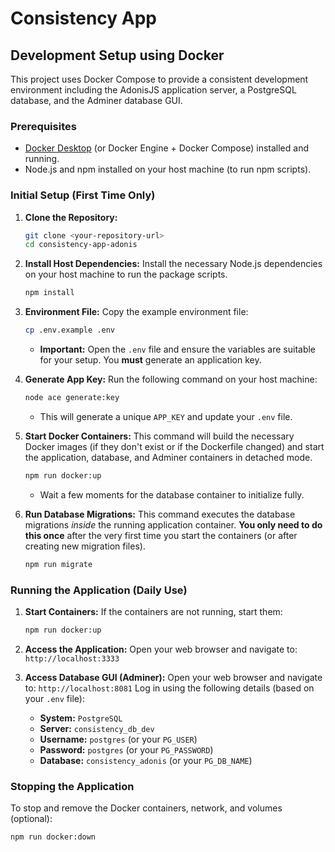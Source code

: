 # Consistency App

## Development Setup using Docker

This project uses Docker Compose to provide a consistent development environment including the AdonisJS application server, a PostgreSQL database, and the Adminer database GUI.

### Prerequisites

- [Docker Desktop](https://www.docker.com/products/docker-desktop/) (or Docker Engine + Docker Compose) installed and running.
- Node.js and npm installed on your host machine (to run npm scripts).

### Initial Setup (First Time Only)

1.  **Clone the Repository:**

    ```bash
    git clone <your-repository-url>
    cd consistency-app-adonis
    ```

2.  **Install Host Dependencies:**
    Install the necessary Node.js dependencies on your host machine to run the package scripts.

    ```bash
    npm install
    ```

3.  **Environment File:**
    Copy the example environment file:

    ```bash
    cp .env.example .env
    ```

    - **Important:** Open the `.env` file and ensure the variables are suitable for your setup. You **must** generate an application key.

4.  **Generate App Key:**
    Run the following command on your host machine:

    ```bash
    node ace generate:key
    ```

    - This will generate a unique `APP_KEY` and update your `.env` file.

5.  **Start Docker Containers:**
    This command will build the necessary Docker images (if they don't exist or if the Dockerfile changed) and start the application, database, and Adminer containers in detached mode.

    ```bash
    npm run docker:up
    ```

    - Wait a few moments for the database container to initialize fully.

6.  **Run Database Migrations:**
    This command executes the database migrations _inside_ the running application container. **You only need to do this once** after the very first time you start the containers (or after creating new migration files).
    ```bash
    npm run migrate
    ```

### Running the Application (Daily Use)

1.  **Start Containers:**
    If the containers are not running, start them:

    ```bash
    npm run docker:up
    ```

2.  **Access the Application:**
    Open your web browser and navigate to: `http://localhost:3333`

3.  **Access Database GUI (Adminer):**
    Open your web browser and navigate to: `http://localhost:8081`
    Log in using the following details (based on your `.env` file):
    - **System:** `PostgreSQL`
    - **Server:** `consistency_db_dev`
    - **Username:** `postgres` (or your `PG_USER`)
    - **Password:** `postgres` (or your `PG_PASSWORD`)
    - **Database:** `consistency_adonis` (or your `PG_DB_NAME`)

### Stopping the Application

To stop and remove the Docker containers, network, and volumes (optional):

```bash
npm run docker:down
```
